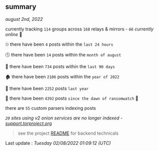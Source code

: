 
## summary
_august 2nd, 2022_

currently tracking `114` groups across `168` relays & mirrors - _`66` currently online_ 📡

⏲ there have been `4` posts within the `last 24 hours`

🕓 there have been `14` posts within the `month of august`

📅 there have been `734` posts within the `last 90 days`

🏚 there have been `2106` posts within the `year of 2022`

🚀 there have been `2252` posts `last year`

🦕 there have been `4392` posts `since the dawn of ransomwatch` 🐣

there are `55` custom parsers indexing posts

_`20` sites using v2 onion services are no longer indexed - [support.torproject.org](https://support.torproject.org/onionservices/v2-deprecation/)_

> see the project [README](https://github.com/jmousqueton/ransomwatch#readme) for backend technicals



Last update : _Tuesday 02/08/2022 01:09:12 (UTC)_

